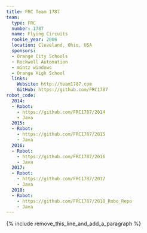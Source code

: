 ```yaml
---
title: FRC Team 1787
team:
  type: FRC
  number: 1787
  name: Flying Circuits
  rookie_year: 2006
  location: Cleveland, Ohio, USA
  sponsors:
  - Orange City Schools
  - Rockwell Automation
  - mintz windows
  - Orange High School
  links:
    Website: http://team1787.com
    GitHub: https://github.com/FRC1787
robot_code:
  2014:
  - Robot:
    - https://github.com/FRC1787/2014
    - Java
  2015:
  - Robot:
    - https://github.com/FRC1787/2015
    - Java
  2016:
  - Robot:
    - https://github.com/FRC1787/2016
    - Java
  2017:
  - Robot:
    - https://github.com/FRC1787/2017
    - Java
  2018:
  - Robot:
    - https://github.com/FRC1787/2018_Robo_Repo
    - Java
---
```


{% include remove_this_line_and_add_a_paragraph %}
